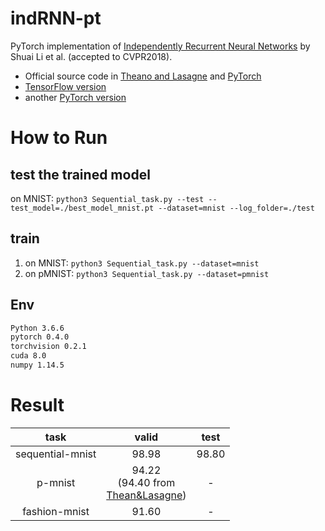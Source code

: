 # indRNN-pt
PyTorch implementation of [Independently Recurrent Neural Networks](https://arxiv.org/pdf/1803.04831.pdf) by Shuai Li et al. (accepted to CVPR2018).

- Official source code in [Theano and Lasagne](https://github.com/Sunnydreamrain/IndRNN_Theano_Lasagne) and [PyTorch](https://github.com/Sunnydreamrain/IndRNN_pytorch)
- [TensorFlow version](https://github.com/batzner/indrnn)
- another [PyTorch version](https://github.com/StefOe/indrnn-pytorch)

# How to Run
## test the trained model
on MNIST: `python3 Sequential_task.py --test --test_model=./best_model_mnist.pt --dataset=mnist --log_folder=./test`

## train
1. on MNIST: `python3 Sequential_task.py --dataset=mnist`
2. on pMNIST: `python3 Sequential_task.py --dataset=pmnist`

## Env

```bash
Python 3.6.6
pytorch 0.4.0
torchvision 0.2.1
cuda 8.0
numpy 1.14.5
```

# Result

| task  | valid | test |
|:------:|:------:|:------:|
| sequential-mnist |  98.98 | 98.80 |
| p-mnist | 94.22<br> (94.40 from <br>[Thean&Lasagne](https://github.com/Sunnydreamrain/IndRNN_Theano_Lasagne)) | - |
| fashion-mnist | 91.60 | - |